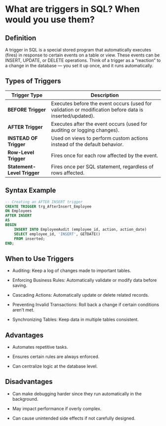 # What are triggers in SQL? When would you use them?

## Definition
A trigger in SQL is a special stored program that automatically executes (fires) in response to certain events on a table or view.
These events can be INSERT, UPDATE, or DELETE operations.
Think of a trigger as a “reaction” to a change in the database — you set it up once, and it runs automatically.

## Types of Triggers
| **Trigger Type**        | **Description**                                                                 |
|-------------------------|---------------------------------------------------------------------------------|
| **BEFORE Trigger**      | Executes before the event occurs (used for validation or modification before data is inserted/updated). |
| **AFTER Trigger**       | Executes after the event occurs (used for auditing or logging changes).         |
| **INSTEAD OF Trigger**  | Used on views to perform custom actions instead of the default behavior.        |
| **Row-Level Trigger**   | Fires once for each row affected by the event.                                  |
| **Statement-Level Trigger** | Fires once per SQL statement, regardless of rows affected.                  |


## Syntax Example
```sql
-- Creating an AFTER INSERT trigger
CREATE TRIGGER trg_AfterInsert_Employee
ON Employees
AFTER INSERT
AS
BEGIN
    INSERT INTO EmployeeAudit (employee_id, action, action_date)
    SELECT employee_id, 'INSERT', GETDATE()
    FROM inserted;
END;
```
## When to Use Triggers
- Auditing: Keep a log of changes made to important tables.

- Enforcing Business Rules: Automatically validate or modify data before saving.

- Cascading Actions: Automatically update or delete related records.

- Preventing Invalid Transactions: Roll back a change if certain conditions aren’t met.

- Synchronizing Tables: Keep data in multiple tables consistent.

## Advantages
- Automates repetitive tasks.

- Ensures certain rules are always enforced.

- Can centralize logic at the database level.

##  Disadvantages
- Can make debugging harder since they run automatically in the background.

- May impact performance if overly complex.

- Can cause unintended side effects if not carefully designed.

